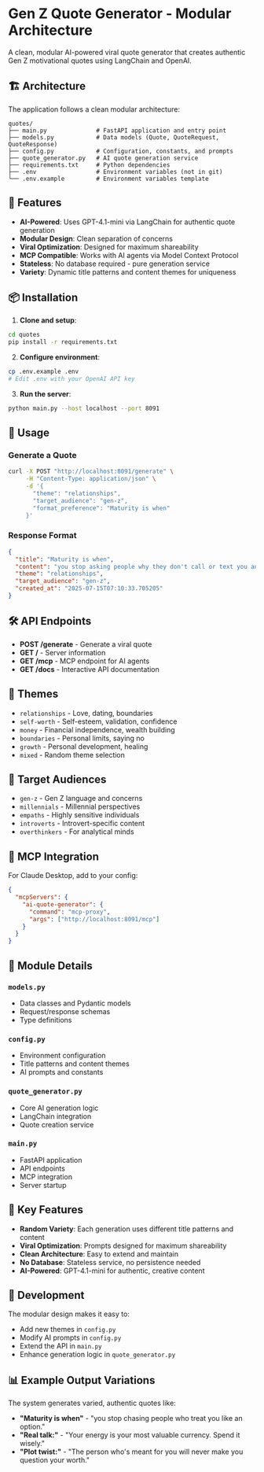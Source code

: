 # Gen Z Quote Generator - Modular Architecture

A clean, modular AI-powered viral quote generator that creates authentic Gen Z motivational quotes using LangChain and OpenAI.

## 🏗️ Architecture

The application follows a clean modular architecture:

```
quotes/
├── main.py              # FastAPI application and entry point
├── models.py            # Data models (Quote, QuoteRequest, QuoteResponse)
├── config.py            # Configuration, constants, and prompts
├── quote_generator.py   # AI quote generation service
├── requirements.txt     # Python dependencies
├── .env                 # Environment variables (not in git)
└── .env.example         # Environment variables template
```

## 🚀 Features

- **AI-Powered**: Uses GPT-4.1-mini via LangChain for authentic quote generation
- **Modular Design**: Clean separation of concerns
- **Viral Optimization**: Designed for maximum shareability
- **MCP Compatible**: Works with AI agents via Model Context Protocol
- **Stateless**: No database required - pure generation service
- **Variety**: Dynamic title patterns and content themes for uniqueness

## 📦 Installation

1. **Clone and setup**:
```bash
cd quotes
pip install -r requirements.txt
```

2. **Configure environment**:
```bash
cp .env.example .env
# Edit .env with your OpenAI API key
```

3. **Run the server**:
```bash
python main.py --host localhost --port 8091
```

## 🎯 Usage

### Generate a Quote

```bash
curl -X POST "http://localhost:8091/generate" \
     -H "Content-Type: application/json" \
     -d '{
       "theme": "relationships",
       "target_audience": "gen-z",
       "format_preference": "Maturity is when"
     }'
```

### Response Format

```json
{
  "title": "Maturity is when",
  "content": "you stop asking people why they don't call or text you anymore. You just notice the change and accept it, no drama, no fights. You just walk away with a smile.",
  "theme": "relationships",
  "target_audience": "gen-z",
  "created_at": "2025-07-15T07:10:33.705205"
}
```

## 🛠️ API Endpoints

- **POST /generate** - Generate a viral quote
- **GET /** - Server information
- **GET /mcp** - MCP endpoint for AI agents
- **GET /docs** - Interactive API documentation

## 🎨 Themes

- `relationships` - Love, dating, boundaries
- `self-worth` - Self-esteem, validation, confidence  
- `money` - Financial independence, wealth building
- `boundaries` - Personal limits, saying no
- `growth` - Personal development, healing
- `mixed` - Random theme selection

## 👥 Target Audiences

- `gen-z` - Gen Z language and concerns
- `millennials` - Millennial perspectives
- `empaths` - Highly sensitive individuals
- `introverts` - Introvert-specific content
- `overthinkers` - For analytical minds

## 🔧 MCP Integration

For Claude Desktop, add to your config:

```json
{
  "mcpServers": {
    "ai-quote-generator": {
      "command": "mcp-proxy", 
      "args": ["http://localhost:8091/mcp"]
    }
  }
}
```

## 📁 Module Details

### `models.py`
- Data classes and Pydantic models
- Request/response schemas
- Type definitions

### `config.py`
- Environment configuration
- Title patterns and content themes
- AI prompts and constants

### `quote_generator.py`
- Core AI generation logic
- LangChain integration
- Quote creation service

### `main.py`
- FastAPI application
- API endpoints
- MCP integration
- Server startup

## 🌟 Key Features

- **Random Variety**: Each generation uses different title patterns and content
- **Viral Optimization**: Prompts designed for maximum shareability
- **Clean Architecture**: Easy to extend and maintain
- **No Database**: Stateless service, no persistence needed
- **AI-Powered**: GPT-4.1-mini for authentic, creative content

## 🔄 Development

The modular design makes it easy to:
- Add new themes in `config.py`
- Modify AI prompts in `config.py`
- Extend the API in `main.py`
- Enhance generation logic in `quote_generator.py`

## 📊 Example Output Variations

The system generates varied, authentic quotes like:

- **"Maturity is when"** - "you stop chasing people who treat you like an option."
- **"Real talk:"** - "Your energy is your most valuable currency. Spend it wisely."
- **"Plot twist:"** - "The person who's meant for you will never make you question your worth."
